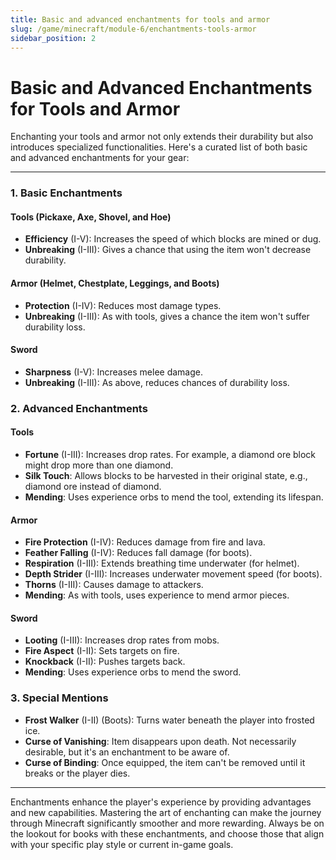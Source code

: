 ```yaml
---
title: Basic and advanced enchantments for tools and armor
slug: /game/minecraft/module-6/enchantments-tools-armor
sidebar_position: 2
---
```


# Basic and Advanced Enchantments for Tools and Armor

Enchanting your tools and armor not only extends their durability but also introduces specialized functionalities. Here's a curated list of both basic and advanced enchantments for your gear:

---

### **1. Basic Enchantments**

#### **Tools (Pickaxe, Axe, Shovel, and Hoe)**

* **Efficiency** (I-V): Increases the speed of which blocks are mined or dug.
* **Unbreaking** (I-III): Gives a chance that using the item won't decrease durability.

#### **Armor (Helmet, Chestplate, Leggings, and Boots)**

* **Protection** (I-IV): Reduces most damage types.
* **Unbreaking** (I-III): As with tools, gives a chance the item won't suffer durability loss.

#### **Sword**

* **Sharpness** (I-V): Increases melee damage.
* **Unbreaking** (I-III): As above, reduces chances of durability loss.

### **2. Advanced Enchantments**

#### **Tools**

* **Fortune** (I-III): Increases drop rates. For example, a diamond ore block might drop more than one diamond.
* **Silk Touch**: Allows blocks to be harvested in their original state, e.g., diamond ore instead of diamond.
* **Mending**: Uses experience orbs to mend the tool, extending its lifespan.

#### **Armor**

* **Fire Protection** (I-IV): Reduces damage from fire and lava.
* **Feather Falling** (I-IV): Reduces fall damage (for boots).
* **Respiration** (I-III): Extends breathing time underwater (for helmet).
* **Depth Strider** (I-III): Increases underwater movement speed (for boots).
* **Thorns** (I-III): Causes damage to attackers.
* **Mending**: As with tools, uses experience to mend armor pieces.

#### **Sword**

* **Looting** (I-III): Increases drop rates from mobs.
* **Fire Aspect** (I-II): Sets targets on fire.
* **Knockback** (I-II): Pushes targets back.
* **Mending**: Uses experience orbs to mend the sword.

### **3. Special Mentions**

* **Frost Walker** (I-II) (Boots): Turns water beneath the player into frosted ice.
* **Curse of Vanishing**: Item disappears upon death. Not necessarily desirable, but it's an enchantment to be aware of.
* **Curse of Binding**: Once equipped, the item can't be removed until it breaks or the player dies.

---

Enchantments enhance the player's experience by providing advantages and new capabilities. Mastering the art of enchanting can make the journey through Minecraft significantly smoother and more rewarding. Always be on the lookout for books with these enchantments, and choose those that align with your specific play style or current in-game goals.